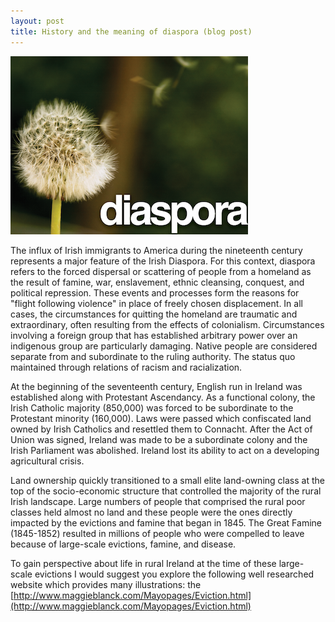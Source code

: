 ```yaml
---
layout: post
title: History and the meaning of diaspora (blog post)
---
```


[![Irish Diaspora](/images/diaspora.png)](https://www.geni.com/projects/Irish-Diaspora-Diaspóra-na-nGael/2162)  

The influx of Irish immigrants to America during the nineteenth century represents a major feature of the Irish Diaspora. For this context, diaspora refers to the forced dispersal or scattering of people from a homeland as the result of famine, war, enslavement, ethnic cleansing, conquest, and political repression. These events and processes form the reasons for "flight following violence" in place of freely chosen displacement. In all cases, the circumstances for quitting the homeland are traumatic and extraordinary, often resulting from the effects of colonialism. Circumstances involving a foreign group that has established arbitrary power over an indigenous group are particularly damaging. Native people are considered separate from and subordinate to the ruling authority. The status quo maintained through relations of racism and racialization.

At the beginning of the seventeenth century, English run in Ireland was established along with Protestant Ascendancy. As a functional colony, the Irish Catholic majority (850,000) was forced to be subordinate to the Protestant minority (160,000). Laws were passed which confiscated land owned by Irish Catholics and resettled them to Connacht. After the Act of Union was signed, Ireland was made to be a subordinate colony and the Irish Parliament was abolished. Ireland lost its ability to act on a developing agricultural crisis.

Land ownership quickly transitioned to a small elite land-owning class at the top of the socio-economic structure that controlled the majority of the rural Irish landscape. Large numbers of people that comprised the rural poor classes held almost no land and these people were the ones directly impacted by the evictions and famine that began in 1845. The Great Famine (1845-1852) resulted in millions of people who were compelled to leave because of large-scale evictions, famine, and disease.

To gain perspective about life in rural Ireland at the time of these large-scale evictions I would suggest you explore the following well researched website which provides many illustrations: the [http://www.maggieblanck.com/Mayopages/Eviction.html](http://www.maggieblanck.com/Mayopages/Eviction.html)